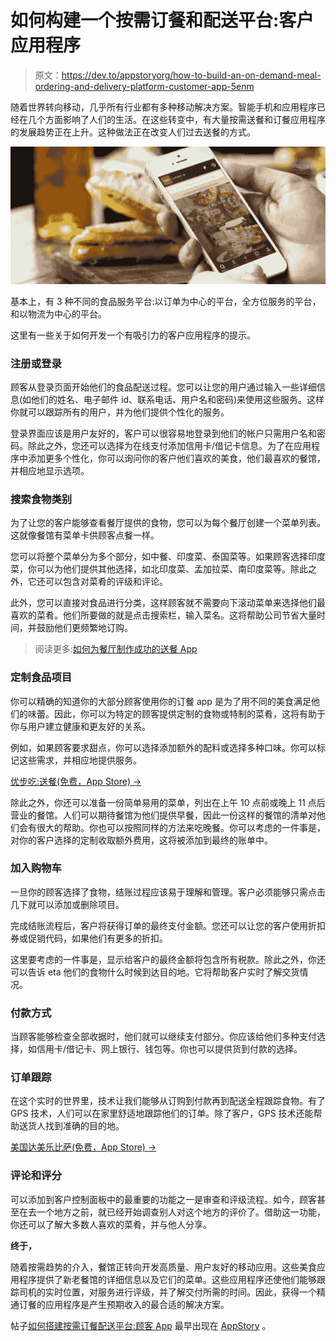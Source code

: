 # 如何构建一个按需订餐和配送平台:客户应用程序

> 原文：<https://dev.to/appstoryorg/how-to-build-an-on-demand-meal-ordering-and-delivery-platform-customer-app-5enm>

随着世界转向移动，几乎所有行业都有多种移动解决方案。智能手机和应用程序已经在几个方面影响了人们的生活。在这些转变中，有大量按需送餐和订餐应用程序的发展趋势正在上升。这种做法正在改变人们过去送餐的方式。

[![](img/01b7863b0faec43b86631ce65bc85d16.png)](https://res.cloudinary.com/practicaldev/image/fetch/s--zdlm4XIc--/c_limit%2Cf_auto%2Cfl_progressive%2Cq_auto%2Cw_880/https://www.appstory.org/wp-content/uploads/2019/04/on-demand-food-delivery.jpeg)

基本上，有 3 种不同的食品服务平台:以订单为中心的平台，全方位服务的平台，和以物流为中心的平台。

这里有一些关于如何开发一个有吸引力的客户应用程序的提示。

### **注册或登录**

顾客从登录页面开始他们的食品配送过程。您可以让您的用户通过输入一些详细信息(如他们的姓名、电子邮件 id、联系电话、用户名和密码)来使用这些服务。这样你就可以跟踪所有的用户，并为他们提供个性化的服务。

登录界面应该是用户友好的，客户可以很容易地登录到他们的帐户只需用户名和密码。除此之外，您还可以选择为在线支付添加信用卡/借记卡信息。为了在应用程序中添加更多个性化，你可以询问你的客户他们喜欢的美食，他们最喜欢的餐馆，并相应地显示选项。

### **搜索食物类别**

为了让您的客户能够查看餐厅提供的食物，您可以为每个餐厅创建一个菜单列表。这就像餐馆有菜单卡供顾客点餐一样。

您可以将整个菜单分为多个部分，如中餐、印度菜、泰国菜等。如果顾客选择印度菜，你可以为他们提供其他选择，如北印度菜、孟加拉菜、南印度菜等。除此之外，它还可以包含对菜肴的评级和评论。

此外，您可以直接对食品进行分类，这样顾客就不需要向下滚动菜单来选择他们最喜欢的菜肴。他们所要做的就是点击搜索栏，输入菜名。这将帮助公司节省大量时间，并鼓励他们更频繁地订购。

> 阅读更多:[如何为餐厅制作成功的送餐 App](https://dev.to/wall2wot/how-to-make-a-successful-food-delivery-app-for-restaurant-15d3-temp-slug-4131085)

### **定制食品项目**

你可以精确的知道你的大部分顾客使用你的订餐 app 是为了用不同的美食满足他们的味蕾。因此，你可以为特定的顾客提供定制的食物或特制的菜肴，这将有助于你与用户建立健康和更友好的关系。

例如，如果顾客要求甜点，你可以选择添加额外的配料或选择多种口味。你可以标记这些需求，并相应地提供服务。

[优步吃:送餐(免费，App Store) →](https://itunes.apple.com/us/app/uber-eats-food-delivery/id1058959277?mt=8)

除此之外，你还可以准备一份简单易用的菜单，列出在上午 10 点前或晚上 11 点后营业的餐馆。人们可以期待餐馆为他们提供早餐，因此一份这样的餐馆的清单对他们会有很大的帮助。你也可以按照同样的方法来吃晚餐。你可以考虑的一件事是，对你的客户选择的定制收取额外费用，这将被添加到最终的账单中。

### **加入购物车**

一旦你的顾客选择了食物，结账过程应该易于理解和管理。客户必须能够只需点击几下就可以添加或删除项目。

完成结账流程后，客户将获得订单的最终支付金额。您还可以让您的客户使用折扣券或促销代码，如果他们有更多的折扣。

这里要考虑的一件事是，显示给客户的最终金额将包含所有税款。除此之外，你还可以告诉 eta 他们的食物什么时候到达目的地。它将帮助客户实时了解交货情况。

### **付款方式**

当顾客能够检查全部收据时，他们就可以继续支付部分。你应该给他们多种支付选择，如信用卡/借记卡、网上银行、钱包等。你也可以提供货到付款的选择。

### **订单跟踪**

在这个实时的世界里，技术让我们能够从订购到付款再到配送全程跟踪食物。有了 GPS 技术，人们可以在家里舒适地跟踪他们的订单。除了客户，GPS 技术还能帮助送货人找到准确的目的地。

[美国达美乐比萨(免费，App Store) →](https://itunes.apple.com/us/app/dominos-pizza-usa/id436491861?mt=8)

### **评论和评分**

可以添加到客户控制面板中的最重要的功能之一是审查和评级流程。如今，顾客甚至在去一个地方之前，就已经开始调查别人对这个地方的评价了。借助这一功能，你还可以了解大多数人喜欢的菜肴，并与他人分享。

**终于，**

随着按需趋势的介入，餐馆正转向开发高质量、用户友好的移动应用。这些美食应用程序提供了新老餐馆的详细信息以及它们的菜单。这些应用程序还使他们能够跟踪司机的实时位置，对服务进行评级，并了解交付所需的时间。因此，获得一个精通订餐的应用程序是产生预期收入的最合适的解决方案。

帖子[如何搭建按需订餐配送平台:顾客 App](https://www.appstory.org/cost-for-app-like/how-to-build-an-on-demand-meal-ordering-and-delivery-platform-customer-app/) 最早出现在 [AppStory](https://www.appstory.org) 。